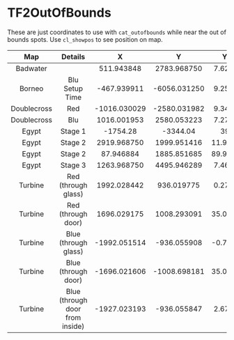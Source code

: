# TF2OutOfBounds

These are just coordinates to use with `cat_outofbounds` while near the out of bounds spots. Use `cl_showpos` to see position on map.

|     Map     |    Details                    |      X       |      Y       |    YAW    |    PITCH    |
| :---------: | :------------:                | :----------: | :----------: | :-------: | :---------: |
|  Badwater   |                               |  511.943848  | 2783.968750  | 7.622991  |  89.936729  |
|   Borneo    | Blu Setup Time                | -467.939911  | -6056.031250 | 9.259290  |  90.082581  |
| Doublecross |      Red                      | -1016.030029 | -2580.031982 | 9.347898  |  0.041826   |
| Doublecross |      Blu                      | 1016.001953  | 2580.053223  | 7.275527  | -179.931656 |
|    Egypt    |    Stage 1                    |   -1754.28   |   -3344.04   |   39.20   |    0.04     |
|    Egypt    |    Stage 2                    | 2919.968750  | 1999.951416  | 11.952104 |  0.053882   |
|    Egypt    |    Stage 2                    |  87.946884   | 1885.851685  | 89.951176 |  34.806473  |
|    Egypt    |    Stage 3                    | 1263.968750  | 4495.946289  | 7.465197  |  0.074329   |
|   Turbine   |    Red (through glass)        | 1992.028442  |  936.019775  | 0.272817  | -179.983673 |
|   Turbine   |    Red (through door)         | 1696.029175  | 1008.293091  | 35.000000 |  -90.038498 |
|   Turbine   |    Blue (through glass)       | -1992.051514 | -936.055908  | -0.768594 |  0.064962   |
|   Turbine   |    Blue (through door)        | -1696.021606 | -1008.698181 | 35.000000 |  89.979446  |
|   Turbine   |Blue (through door from inside)| -1927.023193 | -936.055847  | 2.673917  | 179.936523  |
